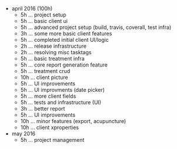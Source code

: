 

* april 2016 (100h)
  * 5h ... project setup
  * 5h ... basic client ui
  * 5h ... advanced project setup (build, travis, coverall, test infra)
  * 3h ... some more basic client features
  * 5h ... completed initial client UI/logic
  * 2h ... release infrastructure
  * 2h ... resolving misc tasktags
  * 5h ... basic treatment infra
  * 5h ... core report generation feature
  * 5h ... treatment crud
  * 10h ... client picture
  * 5h ... UI improvements
  * 5h ... UI improvments (date picker)
  * 5h ... more client fields
  * 5h ... tests and infrastructure (UI)
  * 3h ... better report
  * 5h ... UI improvements
  * 10h ... minor features (export, acupuncture)
  * 10h ... client xproperties
* may 2016
  * 5h ... project management
